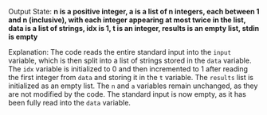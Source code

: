 Output State: **n is a positive integer, a is a list of n integers, each between 1 and n (inclusive), with each integer appearing at most twice in the list, data is a list of strings, idx is 1, t is an integer, results is an empty list, stdin is empty**

Explanation:
The code reads the entire standard input into the `input` variable, which is then split into a list of strings stored in the `data` variable. The `idx` variable is initialized to 0 and then incremented to 1 after reading the first integer from `data` and storing it in the `t` variable. The `results` list is initialized as an empty list. The `n` and `a` variables remain unchanged, as they are not modified by the code. The standard input is now empty, as it has been fully read into the `data` variable.